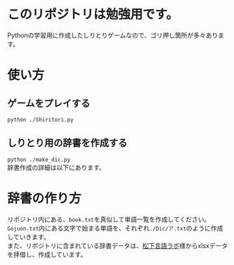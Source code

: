 # このリポジトリは勉強用です。
Pythonの学習用に作成したしりとりゲームなので、ゴリ押し箇所が多々あります。

# 使い方
## ゲームをプレイする
``python ./Shiritori.py``
## しりとり用の辞書を作成する
``python ./make_dic.py``  
辞書作成の詳細は以下にあります。

# 辞書の作り方
リポジトリ内にある、``book.txt``を真似して単語一覧を作成してください。  
``Gojuon.txt``内にある文字で始まる単語を、それぞれ``./Dic/ア.txt``のように作成していきます。  
また、リポジトリに含まれている辞書データは、[松下言語ラボ](http://www17408ui.sakura.ne.jp/tatsum/database.html)様からxlsxデータを拝借し、作成しています。  